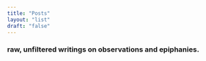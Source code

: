 ```yaml
---
title: "Posts"
layout: "list"
draft: "false"
---
```


### raw, unfiltered writings on observations and epiphanies.

